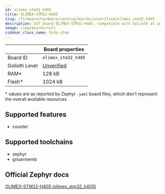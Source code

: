 ```yaml
---
id: olimex_stm32_h405
title: OLIMEX-STM32-H405
slug: /firmware/hardware/catalog/boards/unverified/olimex_stm32_h405
description: IoT board OLIMEX-STM32-H405, compatible with Golioth at unverified level.
image: /img/boards/null
sidebar_class_name: hide-item
---
```


[//]: # (This is an auto-generated file, do not edit! Changes to it will be lost upon re-generation)



|                | Board properties     |
| -------------  | -------------------- |
| Board ID       | `olimex_stm32_h405` |
| Golioth Level  | [Unverified](/firmware/hardware#unverified-boards) |
| RAM*           | 128 kB |
| Flash*         | 1024 kB |

\* values are as reported by Zephyr `.yaml` board files, which don't represent the overall available resources



## Supported features

* counter

## Supported toolchains

* zephyr
* gnuarmemb

## Official Zephyr docs

[OLIMEX-STM32-H405 (olimex_stm32_h405)](https://docs.zephyrproject.org/latest/boards/olimex/stm32_h405/doc/index.html)
